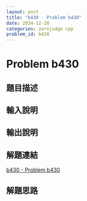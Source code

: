 ```yaml
---
layout: post
title: "b430 - Problem b430"
date: 2024-12-20
categories: zerojudge cpp
problem_id: b430
---
```


# Problem b430

## 題目描述



## 輸入說明



## 輸出說明



## 解題連結

[b430 - Problem b430](https://zerojudge.tw/ShowProblem?problemid=b430)

## 解題思路


